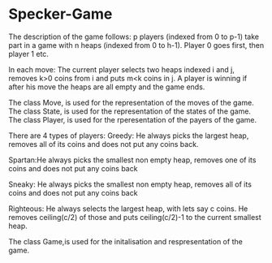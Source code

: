 # Specker-Game
The description of the game follows:
p players (indexed from 0 to p-1) take part in a game with n heaps (indexed from 0 to h-1).
Player 0 goes first, then player 1 etc.

In each move: The current player selects two heaps indexed i and j, removes k>0 coins
from i and puts m<k coins in j. A player is winning if after his move the heaps are all empty and 
the game ends.

The class Move, is used for the representation of the moves of the game.
The class State, is used for the representation of the states of the game.
The class Player, is used for the rperesentation of the payers of the game.

There are 4 types of players:
Greedy: He always picks the largest heap, removes all of its coins and does not
put any coins back.

Spartan:He always picks the smallest non empty heap, removes one of its coins and does
not put any coins back

Sneaky: He always picks the smallest non empty heap, removes all of its coins and does
not put any coins back

Righteous: He always selects the largest heap, with lets say c coins. He removes
ceiling(c/2) of those and puts ceiling(c/2)-1 to the current smallest heap.

The class Game,is used for the initalisation and respresentation of the game.
